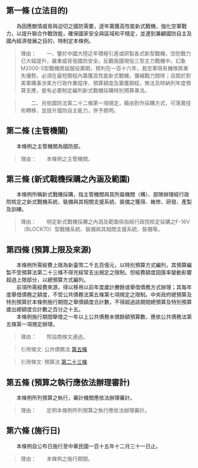 第一條 (立法目的)
-----------------
　　為因應敵情威脅與迫切之國防需要，逐年籌獲高性能新式戰機，強化空軍戰力，以提升聯合作戰效能，確保國家安全與區域和平穩定，並達到兼顧國防自主及國內經濟發展之目的，特制定本條例。  
> 理由：　　一、鑒於中國大陸近年積極引進或研製各式新型戰機，空防戰力已大幅提升，嚴重威脅我國防安全。反觀我國現役三型主力戰機中，幻象M2000-5型戰機將屆服役壽期，預判在一百十六年，我空軍現有機隊將漸失優勢，必須在最短期程內籌獲高性能新式戰機，彌補戰力間隙；且囿於對美軍購事涉美方行政作業程序、預算額度及籌獲期程，無法及時納列年度預算支應，爰有必要制定編列新式戰機採購特別預算專法。

> 　　二、另依國防法第二十二條第一項規定，藉由對外採購方式，可落實技術轉移，並提升國防自主能力，併予敘明。



第二條 (主管機關)
-----------------
　　本條例之主管機關為國防部。  
> 理由：　　本條例之主管機關。



第三條 (新式戰機採購之內涵及範圍)
---------------------------------
　　本條例所稱新式戰機採購，指主管機關與其所屬機關（構）、部隊辦理經行政院核定之新式戰機系統、裝備與其相關支援系統、裝備之獲得、維修、研發、產製及訓練。  
> 理由：　　明定新式戰機採購之內涵及範圍係指經行政院核定採購之F-16V（BLOCK70）型戰機系統、裝備與其相關支援系統、裝備等。



第四條 (預算上限及來源)
-----------------------
　　本條例所需經費上限為新臺幣二千五百億元，以特別預算方式編列，其預算編製不受預算法第二十三條不得充經常支出規定之限制。但經費額度因匯率變動影響超過上限部分，以總預算方式編列。  
　　前項所需經費來源，得以移用以前年度歲計賸餘或舉借債務方式辦理；其每年度舉借債務之額度，不受公共債務法第五條第七項規定之限制。中央政府總預算及特別預算於本條例施行期間之舉債額度合計數，不得超過該期間總預算及特別預算歲出總額度合計數之百分之十五。  
　　本條例施行期間舉借之一年以上公共債務未償餘額預算數，應依公共債務法第五條第一項規定辦理。  
> 理由：　　照協商條文通過。

> 引用條文: 公共債務法 [第五條](../../財政金融/國庫/公共債務法.md#第五條-特種基金預算之公共債務未償餘額預算數之規定)

> 引用條文: 預算法 [第二十三條](../../主計/預算/預算法.md#第二十三條-收支平衡原則)



第五條 (預算之執行應依法辦理審計)
---------------------------------
　　本條例所列預算之執行，審計機關應依法辦理審計。  
> 理由：　　定明本條例所列預算之執行應依法辦理審計。



第六條 (施行日)
---------------
　　本條例自公布日施行至中華民國一百十五年十二月三十一日止。  
> 理由：　　本條例之施行期間。